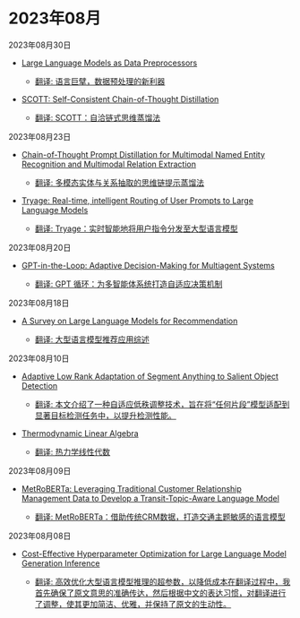 # 2023年08月

2023年08月30日

- [Large Language Models as Data Preprocessors](2023年08月30日/Large_Language_Models_as_Data_Preprocessors.md)

    - [翻译: 语言巨擘，数据预处理的新利器](2023年08月30日/Large_Language_Models_as_Data_Preprocessors.md)

- [SCOTT: Self-Consistent Chain-of-Thought Distillation](2023年08月30日/SCOTT_Self-Consistent_Chain-of-Thought_Distillation.md)

    - [翻译: SCOTT：自洽链式思维蒸馏法](2023年08月30日/SCOTT_Self-Consistent_Chain-of-Thought_Distillation.md)

2023年08月23日

- [Chain-of-Thought Prompt Distillation for Multimodal Named Entity Recognition and Multimodal Relation Extraction](2023年08月23日/Chain-of-Thought_Prompt_Distillation_for_Multimodal_Named_Entity_Recognition_and_Multimodal_Relation_Extraction.md)

    - [翻译: 多模态实体与关系抽取的思维链提示蒸馏法](2023年08月23日/Chain-of-Thought_Prompt_Distillation_for_Multimodal_Named_Entity_Recognition_and_Multimodal_Relation_Extraction.md)

- [Tryage: Real-time, intelligent Routing of User Prompts to Large Language Models](2023年08月23日/Tryage_Real-time,_intelligent_Routing_of_User_Prompts_to_Large_Language_Models.md)

    - [翻译: Tryage：实时智能地将用户指令分发至大型语言模型](2023年08月23日/Tryage_Real-time,_intelligent_Routing_of_User_Prompts_to_Large_Language_Models.md)

2023年08月20日

- [GPT-in-the-Loop: Adaptive Decision-Making for Multiagent Systems](2023年08月20日/GPT-in-the-Loop_Adaptive_Decision-Making_for_Multiagent_Systems.md)

    - [翻译: GPT 循环：为多智能体系统打造自适应决策机制](2023年08月20日/GPT-in-the-Loop_Adaptive_Decision-Making_for_Multiagent_Systems.md)

2023年08月18日

- [A Survey on Large Language Models for Recommendation](2023年08月18日/A_Survey_on_Large_Language_Models_for_Recommendation.md)

    - [翻译: 大型语言模型推荐应用综述](2023年08月18日/A_Survey_on_Large_Language_Models_for_Recommendation.md)

2023年08月10日

- [Adaptive Low Rank Adaptation of Segment Anything to Salient Object Detection](2023年08月10日/Adaptive_Low_Rank_Adaptation_of_Segment_Anything_to_Salient_Object_Detection.md)

    - [翻译: 本文介绍了一种自适应低秩调整技术，旨在将“任何片段”模型适配到显著目标检测任务中，以提升检测性能。](2023年08月10日/Adaptive_Low_Rank_Adaptation_of_Segment_Anything_to_Salient_Object_Detection.md)

- [Thermodynamic Linear Algebra](2023年08月10日/Thermodynamic_Linear_Algebra.md)

    - [翻译: 热力学线性代数](2023年08月10日/Thermodynamic_Linear_Algebra.md)

2023年08月09日

- [MetRoBERTa: Leveraging Traditional Customer Relationship Management Data to Develop a Transit-Topic-Aware Language Model](2023年08月09日/MetRoBERTa_Leveraging_Traditional_Customer_Relationship_Management_Data_to_Develop_a_Transit-Topic-Aware_Language_Model.md)

    - [翻译: MetRoBERTa：借助传统CRM数据，打造交通主题敏感的语言模型](2023年08月09日/MetRoBERTa_Leveraging_Traditional_Customer_Relationship_Management_Data_to_Develop_a_Transit-Topic-Aware_Language_Model.md)

2023年08月08日

- [Cost-Effective Hyperparameter Optimization for Large Language Model Generation Inference](2023年08月08日/Cost-Effective_Hyperparameter_Optimization_for_Large_Language_Model_Generation_Inference.md)

    - [翻译: 高效优化大型语言模型推理的超参数，以降低成本在翻译过程中，我首先确保了原文意思的准确传达，然后根据中文的表达习惯，对翻译进行了调整，使其更加简洁、优雅，并保持了原文的生动性。](2023年08月08日/Cost-Effective_Hyperparameter_Optimization_for_Large_Language_Model_Generation_Inference.md)